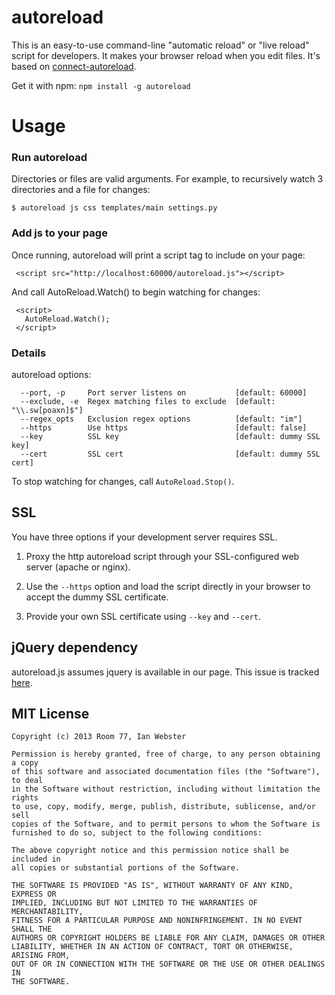 autoreload
==========

This is an easy-to-use command-line "automatic reload" or "live reload" script for developers.  It makes your browser reload when you edit files.  It's based on [connect-autoreload](https://github.com/typpo/connect-autoreload).

Get it with npm:  `npm install -g autoreload`
    
# Usage

### Run autoreload

Directories or files are valid arguments.  For example, to recursively watch 3 directories and a file for changes:

    $ autoreload js css templates/main settings.py
    
### Add js to your page

Once running, autoreload will print a script tag to include on your page:

     <script src="http://localhost:60000/autoreload.js"></script>

And call AutoReload.Watch() to begin watching for changes:

     <script>
       AutoReload.Watch();
     </script>
     
### Details

autoreload options:

      --port, -p     Port server listens on           [default: 60000]
      --exclude, -e  Regex matching files to exclude  [default: "\\.sw[poaxn]$"]
      --regex_opts   Exclusion regex options          [default: "im"]
      --https        Use https                        [default: false]
      --key          SSL key                          [default: dummy SSL key]
      --cert         SSL cert                         [default: dummy SSL cert]

To stop watching for changes, call `AutoReload.Stop()`.

## SSL

You have three options if your development server requires SSL.

   1. Proxy the http autoreload script through your SSL-configured web server (apache or nginx).

   2. Use the `--https` option and load the script directly in your browser to accept the dummy SSL certificate.

   3. Provide your own SSL certificate using `--key` and `--cert`.

## jQuery dependency

autoreload.js assumes jquery is available in our page.  This issue is tracked [here](https://github.com/typpo/autoreload/issues/1).

## MIT License

```
Copyright (c) 2013 Room 77, Ian Webster

Permission is hereby granted, free of charge, to any person obtaining a copy
of this software and associated documentation files (the "Software"), to deal
in the Software without restriction, including without limitation the rights
to use, copy, modify, merge, publish, distribute, sublicense, and/or sell
copies of the Software, and to permit persons to whom the Software is
furnished to do so, subject to the following conditions:

The above copyright notice and this permission notice shall be included in
all copies or substantial portions of the Software.

THE SOFTWARE IS PROVIDED "AS IS", WITHOUT WARRANTY OF ANY KIND, EXPRESS OR
IMPLIED, INCLUDING BUT NOT LIMITED TO THE WARRANTIES OF MERCHANTABILITY,
FITNESS FOR A PARTICULAR PURPOSE AND NONINFRINGEMENT. IN NO EVENT SHALL THE
AUTHORS OR COPYRIGHT HOLDERS BE LIABLE FOR ANY CLAIM, DAMAGES OR OTHER
LIABILITY, WHETHER IN AN ACTION OF CONTRACT, TORT OR OTHERWISE, ARISING FROM,
OUT OF OR IN CONNECTION WITH THE SOFTWARE OR THE USE OR OTHER DEALINGS IN
THE SOFTWARE.
```
